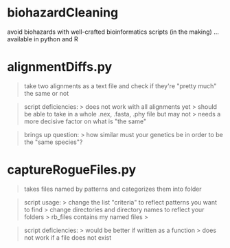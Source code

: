 # biohazardCleaning
avoid biohazards with well-crafted bioinformatics scripts (in the making) ... available in python and R

# alignmentDiffs.py
> take two alignments as a text file and check if they're "pretty much" the same or not

> script deficiencies: > does not work with all alignments yet
                       > should be able to take in a whole .nex, .fasta, .phy file but may not
                       > needs a more decisive factor on what is "the same"
                       
> brings up question:  > how similar must your genetics be in order to be the "same species"?

# captureRogueFiles.py
> takes files named by patterns and categorizes them into folder

> script usage:        > change the list "criteria" to reflect patterns you want to find
                       > change directories and directory names to reflect your folders
                       > rb_files contains my named files
                       > 

> script deficiencies: > would be better if written as a function
                       > does not work if a file does not exist

